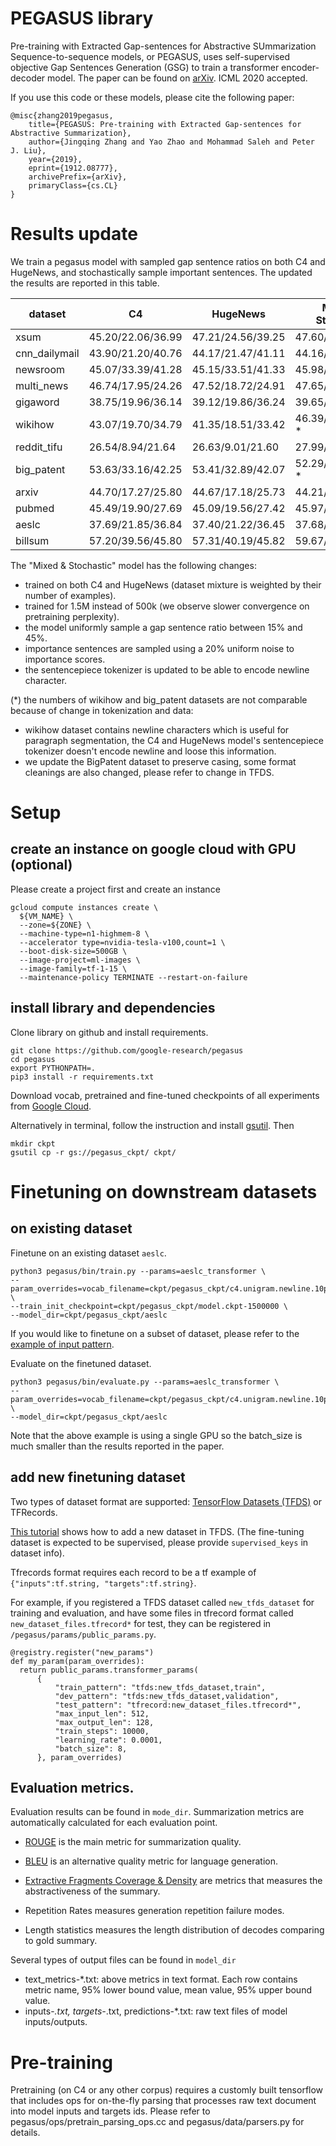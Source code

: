# PEGASUS library

Pre-training with Extracted Gap-sentences for Abstractive SUmmarization
Sequence-to-sequence models, or PEGASUS, uses self-supervised objective Gap
Sentences Generation (GSG) to train a transformer encoder-decoder model. The
paper can be found on [arXiv](https://arxiv.org/abs/1912.08777). ICML 2020 accepted.

If you use this code or these models, please cite the following paper:
```
@misc{zhang2019pegasus,
    title={PEGASUS: Pre-training with Extracted Gap-sentences for Abstractive Summarization},
    author={Jingqing Zhang and Yao Zhao and Mohammad Saleh and Peter J. Liu},
    year={2019},
    eprint={1912.08777},
    archivePrefix={arXiv},
    primaryClass={cs.CL}
}
```

# Results update

We train a pegasus model with sampled gap sentence ratios on both C4 and HugeNews, and stochastically sample important sentences. The updated the results are reported in this table.

| dataset | C4 | HugeNews | Mixed & Stochastic|
| ---- | ---- | ---- | ----|
| xsum | 45.20/22.06/36.99 | 47.21/24.56/39.25 | 47.60/24.83/39.64|
| cnn_dailymail | 43.90/21.20/40.76 | 44.17/21.47/41.11 | 44.16/21.56/41.30|
| newsroom | 45.07/33.39/41.28 | 45.15/33.51/41.33 | 45.98/34.20/42.18|
| multi_news | 46.74/17.95/24.26 | 47.52/18.72/24.91 | 47.65/18.75/24.95|
| gigaword | 38.75/19.96/36.14 | 39.12/19.86/36.24 | 39.65/20.47/36.76|
| wikihow | 43.07/19.70/34.79 | 41.35/18.51/33.42 | 46.39/22.12/38.41 *|
| reddit_tifu | 26.54/8.94/21.64 | 26.63/9.01/21.60 | 27.99/9.81/22.94|
| big_patent | 53.63/33.16/42.25 | 53.41/32.89/42.07 | 52.29/33.08/41.66 *|
| arxiv | 44.70/17.27/25.80 | 44.67/17.18/25.73 | 44.21/16.95/25.67|
| pubmed | 45.49/19.90/27.69 | 45.09/19.56/27.42 | 45.97/20.15/28.25|
| aeslc | 37.69/21.85/36.84 | 37.40/21.22/36.45 | 37.68/21.25/36.51|
| billsum | 57.20/39.56/45.80 | 57.31/40.19/45.82 | 59.67/41.58/47.59|

The "Mixed & Stochastic" model has the following changes:
- trained on both C4 and HugeNews (dataset mixture is weighted by their number of examples). 
- trained for 1.5M instead of 500k (we observe slower convergence on pretraining perplexity).
- the model uniformly sample a gap sentence ratio between 15% and 45%.
- importance sentences are sampled using a 20% uniform noise to importance scores.
- the sentencepiece tokenizer is updated to be able to encode newline character.


(*) the numbers of wikihow and big_patent datasets are not comparable because of change in tokenization and data:
- wikihow dataset contains newline characters which is useful for paragraph segmentation, the C4 and HugeNews model's sentencepiece tokenizer doesn't encode newline and loose this information.
- we update the BigPatent dataset to preserve casing, some format cleanings are also changed, please refer to change in TFDS.


# Setup

## create an instance on google cloud with GPU (optional)

Please create a project first and create an instance

```
gcloud compute instances create \
  ${VM_NAME} \
  --zone=${ZONE} \
  --machine-type=n1-highmem-8 \
  --accelerator type=nvidia-tesla-v100,count=1 \
  --boot-disk-size=500GB \
  --image-project=ml-images \
  --image-family=tf-1-15 \
  --maintenance-policy TERMINATE --restart-on-failure
```

## install library and dependencies

Clone library on github and install requirements.

```
git clone https://github.com/google-research/pegasus
cd pegasus
export PYTHONPATH=.
pip3 install -r requirements.txt
```

Download vocab, pretrained and fine-tuned checkpoints of all experiments from [Google Cloud](https://console.cloud.google.com/storage/browser/pegasus_ckpt).

Alternatively in terminal, follow the instruction and install [gsutil](https://cloud.google.com/storage/docs/gsutil_install). Then

```
mkdir ckpt
gsutil cp -r gs://pegasus_ckpt/ ckpt/

```

# Finetuning on downstream datasets

## on existing dataset

Finetune on an existing dataset `aeslc`.

```
python3 pegasus/bin/train.py --params=aeslc_transformer \
--param_overrides=vocab_filename=ckpt/pegasus_ckpt/c4.unigram.newline.10pct.96000.model \
--train_init_checkpoint=ckpt/pegasus_ckpt/model.ckpt-1500000 \
--model_dir=ckpt/pegasus_ckpt/aeslc
```

If you would like to finetune on a subset of dataset, please refer to the [example of input pattern](https://github.com/google-research/pegasus/blob/master/pegasus/data/datasets.py#L186).

Evaluate on the finetuned dataset.

```
python3 pegasus/bin/evaluate.py --params=aeslc_transformer \
--param_overrides=vocab_filename=ckpt/pegasus_ckpt/c4.unigram.newline.10pct.96000.model,batch_size=1,beam_size=5,beam_alpha=0.6 \
--model_dir=ckpt/pegasus_ckpt/aeslc
```

Note that the above example is using a single GPU so the batch_size is much smaller
than the results reported in the paper.

## add new finetuning dataset

Two types of dataset format are supported: [TensorFlow Datasets (TFDS)](https://www.tensorflow.org/datasets) or TFRecords.

[This tutorial](https://www.tensorflow.org/datasets/add_dataset) shows how to add a new dataset in TFDS.
(The fine-tuning dataset is expected to be supervised, please provide
`supervised_keys` in dataset info).

Tfrecords format requires each record to be a tf example of `{"inputs":tf.string, "targets":tf.string}`.

For example, if you registered a TFDS dataset called `new_tfds_dataset` for training and evaluation, and have some files in tfrecord format called `new_dataset_files.tfrecord*` for test, they can be registered in `/pegasus/params/public_params.py`.

```
@registry.register("new_params")
def my_param(param_overrides):
  return public_params.transformer_params(
      {
          "train_pattern": "tfds:new_tfds_dataset,train",
          "dev_pattern": "tfds:new_tfds_dataset,validation",
          "test_pattern": "tfrecord:new_dataset_files.tfrecord*",
          "max_input_len": 512,
          "max_output_len": 128,
          "train_steps": 10000,
          "learning_rate": 0.0001,
          "batch_size": 8,
      }, param_overrides)
```

## Evaluation metrics.

Evaluation results can be found in `mode_dir`. Summarization metrics are automatically
calculated for each evaluation point.

-   [ROUGE](https://www.aclweb.org/anthology/W04-1013.pdf) is the main metric
    for summarization quality.

-   [BLEU](https://www.aclweb.org/anthology/P02-1040.pdf) is an alternative
    quality metric for language generation.

-   [Extractive Fragments Coverage & Density](https://arxiv.org/pdf/1804.11283.pdf)
    are metrics that measures the abstractiveness of the summary.


-   Repetition Rates measures generation repetition failure modes.

-   Length statistics measures the length distribution of decodes comparing to gold summary.

Several types of output files can be found in `model_dir`

-   text_metrics-*.txt: above metrics in text format. Each row contains metric
    name, 95% lower bound value, mean value, 95% upper bound value.
-   inputs-*.txt, targets-*.txt, predictions-*.txt: raw text files of model
    inputs/outputs.


# Pre-training

Pretraining (on C4 or any other corpus) requires a customly built tensorflow that includes ops for on-the-fly parsing that processes raw text document into model inputs and targets ids. Please refer to pegasus/ops/pretrain_parsing_ops.cc and pegasus/data/parsers.py for details.

